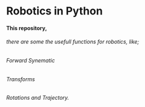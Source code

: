 # Robotics in Python
#### This repository,
###### there are some the usefull functions for robotics, like;
###### Forward Synematic
###### Transforms
###### Rotations and Trajectory.
